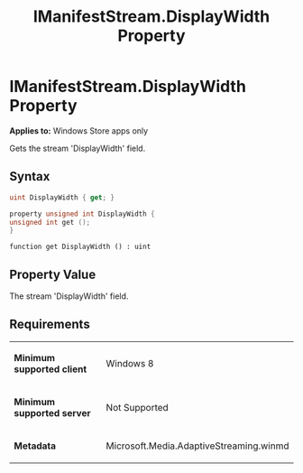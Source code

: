 ﻿---
title: IManifestStream.DisplayWidth Property
TOCTitle: DisplayWidth Property
ms:assetid: a480999c-aadd-4b12-bf41-cadd89d7fb43
ms:mtpsurl: https://msdn.microsoft.com/en-us/library/JJ822802(v=VS.90)
ms:contentKeyID: 50079556
ms.date: 11/19/2012
mtps_version: v=VS.90
dev_langs:
- csharp
- c++
- jscript
---

# IManifestStream.DisplayWidth Property

**Applies to:** Windows Store apps only

Gets the stream 'DisplayWidth' field.

## Syntax

``` csharp
uint DisplayWidth { get; }
```

``` c++
property unsigned int DisplayWidth {
unsigned int get ();
}
```

``` jscript
function get DisplayWidth () : uint
```

## Property Value

The stream 'DisplayWidth' field.

## Requirements

<table>
<colgroup>
<col style="width: 50%" />
<col style="width: 50%" />
</colgroup>
<tbody>
<tr class="odd">
<td><p><strong>Minimum supported client</strong></p></td>
<td><p>Windows 8</p></td>
</tr>
<tr class="even">
<td><p><strong>Minimum supported server</strong></p></td>
<td><p>Not Supported</p></td>
</tr>
<tr class="odd">
<td><p><strong>Metadata</strong></p></td>
<td><p>Microsoft.Media.AdaptiveStreaming.winmd</p></td>
</tr>
</tbody>
</table>

